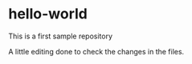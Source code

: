 # hello-world
This is a first sample repository


A little editing done to check the changes in the files.
